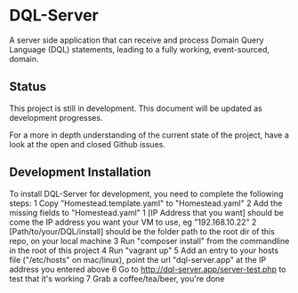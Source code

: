 # DQL-Server
A server side application that can receive and process Domain Query Language (DQL) statements, leading to a fully working, event-sourced, domain.

## Status
This project is still in development. This document will be updated as development progresses.

For a more in depth understanding of the current state of the project, have a look at the open and closed Github issues.

## Development Installation
To install DQL-Server for development, you need to complete the following steps:
1 Copy "Homestead.template.yaml" to "Homestead.yaml"
2 Add the missing fields to "Homestead.yaml" 
  1 [IP Address that you want] should be come the IP address you want your VM to use, eg "192.168.10.22"
  2 [Path/to/your/DQL/install] should be the folder path to the root dir of this repo, on your local machine
3 Run "composer install" from the commandline in the root of this project
4 Run "vagrant up"
5 Add an entry to your hosts file ("/etc/hosts" on mac/linux), point the url "dql-server.app" at the IP address you entered above
6 Go to http://dql-server.app/server-test.php to test that it's working
7 Grab a coffee/tea/beer, you're done
